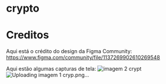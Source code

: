 # crypto


# Creditos
Aqui está o crédito do design da Figma Community: https://www.figma.com/community/file/1137269902610269548

Aqui estão algumas capturas de tela: ![imagem 2 crypt](https://github.com/TharllysonSilva/crypto/assets/44323993/6e6845b9-ad9d-44de-98f4-b98a8c9b2159)
![Uploading imagem 1 cryp.png…]()
